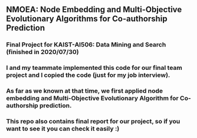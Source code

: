 ## NMOEA: Node Embedding and Multi-Objective Evolutionary Algorithms for Co-authorship Prediction

### Final Project for KAIST-AI506: Data Mining and Search (finished in 2020/07/30)
### I and my teammate implemented this code for our final team project and I copied the code (just for my job interview).


### As far as we known at that time, we first applied node embedding and Multi-Objective Evolutionary Algorithm for Co-authorship prediction.
### This repo also contains final report for our project, so if you want to see it you can check it easily :)

